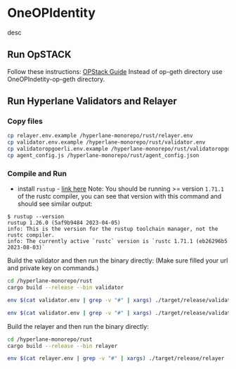 # OneOPIdentity
desc

## Run OpSTACK
Follow these instructions: [OPStack Guide](https://stack.optimism.io/docs/build/getting-started/#)
Instead of op-geth directory use OneOPIndetity-op-geth directory.

## Run Hyperlane Validators and Relayer

### Copy files
```bash
cp relayer.env.example /hyperlane-monorepo/rust/relayer.env
cp validator.env.example /hyperlane-monorepo/rust/validator.env
cp validatoropgoerli.env.example /hyperlane-monorepo/rust/validatoropgoerli.env
cp agent_config.js /hyperlane-monorepo/rust/agent_config.json

```
### Compile and Run

- install `rustup`
      - [link here](https://rustup.rs/)
Note: You should be running >= version `1.71.1` of the rustc compiler, you can see that version with this command and
should see similar output:

```
$ rustup --version
rustup 1.26.0 (5af9b9484 2023-04-05)
info: This is the version for the rustup toolchain manager, not the rustc compiler.
info: The currently active `rustc` version is `rustc 1.71.1 (eb26296b5 2023-08-03)`
```

Build the validator and then run the binary directly:
(Make sure filled your url and private key on commands.)

```bash
cd /hyperlane-monorepo/rust
cargo build --release --bin validator
```

```bash
env $(cat validator.env | grep -v "#" | xargs) ./target/release/validator --checkpointSyncer.type localStorage --checkpointSyncer.path='/tmp/hyperlane-validator-signatures-ethereum' --originChainName anvil1 --chains.anvil1.connection.url http://127.0.0.1:8545/ --validator.key PRIVATE_KEY --chains.anvil1.signer.key PRIVATE_KEY
```

```bash
env $(cat validator.env | grep -v "#" | xargs) ./target/release/validator --checkpointSyncer.type localStorage --checkpointSyncer.path='/tmp/a-hyperlane-validator-signatures-ethereum' --originChainName optimismgoerli --chains.optimismgoerli.connection.url ALCHEMY_OPGOERLI_URL --validator.key PRIVATE_KEY --chains.optimismgoerli.signer.key PRIVATE_KEY --metrics 9091
```

Build the relayer and then run the binary directly:

```bash
cd /hyperlane-monorepo/rust
cargo build --release --bin relayer
```

```bash
env $(cat relayer.env | grep -v "#" | xargs) ./target/release/relayer --relayChains anvil1,optimismgoerli --chains.anvil1.connection.url http://127.0.0.1:8545/ --defaultSigner.key PRIVATE_KEY --allowLocalCheckpointSyncers true --metrics 9092
```